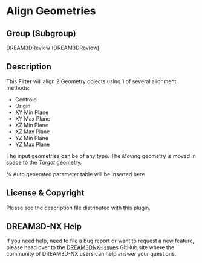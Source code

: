 # Align Geometries

## Group (Subgroup)

DREAM3DReview (DREAM3DReview)

## Description

This **Filter** will align 2 Geometry objects using 1 of several alignment methods:

- Centroid
- Origin
- XY Min Plane
- XY Max Plane
- XZ Min Plane
- XZ Max Plane
- YZ Min Plane
- YZ Max Plane

The input geometries can be of any type. The *Moving* geometry is moved in space to the *Target* geometry.

% Auto generated parameter table will be inserted here

## License & Copyright

Please see the description file distributed with this plugin.

## DREAM3D-NX Help

If you need help, need to file a bug report or want to request a new feature, please head over to the [DREAM3DNX-Issues](https://github.com/BlueQuartzSoftware/DREAM3DNX-Issues) GItHub site where the community of DREAM3D-NX users can help answer your questions.
